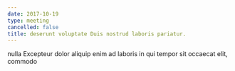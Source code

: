 ```yaml
---
date: 2017-10-19
type: meeting
cancelled: false
title: deserunt voluptate Duis nostrud laboris pariatur.
---
```

nulla Excepteur dolor aliquip enim ad laboris in qui tempor sit occaecat elit, commodo